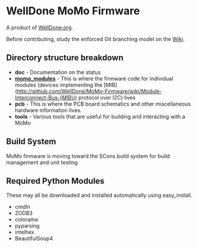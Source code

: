 # WellDone MoMo Firmware

A product of [WellDone.org](http://www.welldone.org).

Before contributing, study the enforced Git branching model on the [Wiki](http://github.com/WellDone/MoMo-Firmware/wiki).

## Directory structure breakdown ##

* **doc** - Documentation on the status
* **[momo_modules](./momo_modules)** - This is where the firmware code for individual modules (devices implementing the [MIB](http://github.com/WellDone/MoMo-Firmware/wiki/Module-Interconnect-Bus-(MIB\)) protocol over I2C) lives
* **pcb** - This is where the PCB board schematics and other miscellaneous hardware information lives.
* **tools** - Various tools that are useful for building and interacting with a MoMo

## Build System ##
MoMo firmware is moving toward the SCons build system for build management and unit testing

## Required Python Modules ##
These may all be downloaded and installed automatically using easy_install.

* cmdln
* ZODB3
* colorama
* pyparsing
* intelhex
* BeautifulSoup4